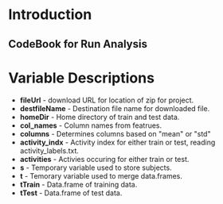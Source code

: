 Introduction
========================================================

## CodeBook for Run Analysis
# Variable Descriptions
* **fileUrl** - download URL for location of zip for project. 
* **destfileName** - Destination file name for downloaded file.
* **homeDir** - Home directory of train and test data.
* **col_names** - Column names from featrues.
* **columns** - Determines columns based on "mean" or "std"
* **activity_indx** - Activity index for either train or test, reading activity_labels.txt.
* **activities** - Activies occuring for either train or test.
* **s** - Temporary variable used to store subjects.
* **t** - Temorary variable used to merge data.frames.
* **tTrain** - Data.frame of training data.
* **tTest** - Data.frame of test data.

